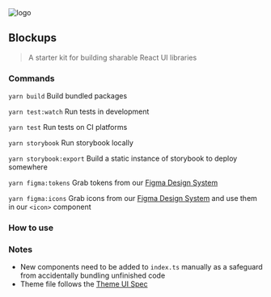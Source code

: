 <img src="https://cailborg.github.io/assets/Logo.png" alt="logo"/>

## Blockups

> A starter kit for building sharable React UI libraries

### Commands

`yarn build` Build bundled packages

`yarn test:watch` Run tests in development

`yarn test` Run tests on CI platforms

`yarn storybook` Run storybook locally

`yarn storybook:export` Build a static instance of storybook to deploy somewhere

`yarn figma:tokens` Grab tokens from our [Figma Design System](https://www.figma.com/file/alc7Ukil6ncg1lCB2K45Ll/Blockups?node-id=8%3A3)

`yarn figma:icons` Grab icons from our [Figma Design System](https://www.figma.com/file/alc7Ukil6ncg1lCB2K45Ll/Blockups?node-id=37%3A44) and use them in our `<icon>` component

### How to use

### Notes

- New components need to be added to `index.ts` manually as a safeguard from accidentally bundling unfinished code
- Theme file follows the [Theme UI Spec](https://theme-ui.com/theme-spec/#theme-scales)
